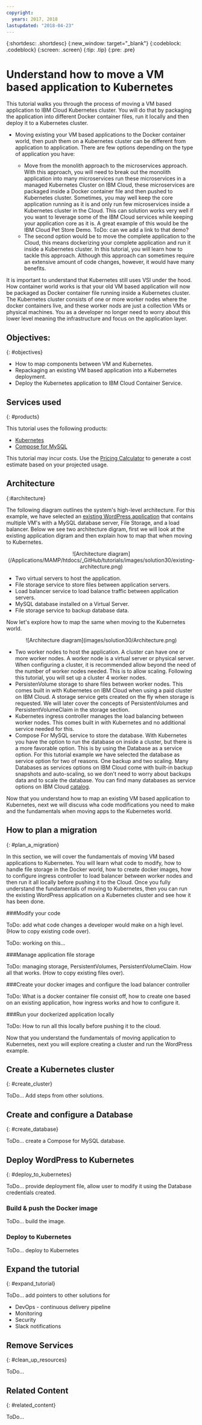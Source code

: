 ```yaml
---
copyright:
  years: 2017, 2018
lastupdated: "2018-04-23"
---
```


{:shortdesc: .shortdesc}
{:new_window: target="_blank"}
{:codeblock: .codeblock}
{:screen: .screen}
{:tip: .tip}
{:pre: .pre}

# Understand how to move a VM based application to Kubernetes

This tutorial walks you through the process of moving a VM based application to IBM Cloud Kubernetes cluster. You will do that by packaging the application into different Docker container files, run it locally and then deploy it to a Kubernetes cluster.  

- Moving existing your VM based applications to the Docker container world, then push them on a Kubernetes cluster can be different from application to application. There are few options depending on the type of application you have:  

  - Move from the monolith approach to the microservices approach. With this approach, you will need to break out the monolith application into many microservices run these microservices in a managed Kubernetes Cluster on IBM Cloud, these microservices are packaged inside a Docker container file and then pushed to Kubernetes cluster. Sometimes, you may well keep the core application running as it is and only run few microservices inside a Kubernetes cluster in the Cloud. This can solution works very well if you want to leverage some of the IBM Cloud services while keeping your application core as it is. A great example of this would be the IBM Cloud Pet Store Demo. ToDo: can we add a link to that demo? 
  - The second option would be to move the complete application to the Cloud, this means dockerizing your complete application and run it inside a Kubernetes cluster. In this tutorial, you will learn how to tackle this approach. Although this approach can sometimes require an extensive amount of code changes, however, it would have many benefits. 

It is important to understand that Kubernetes still uses VSI under the hood. How container world works is that your old VM based application will now be packaged as Docker container file running inside a Kubernetes cluster. The Kubernetes cluster consists of one or more worker nodes where the docker containers live, and these worker nods are just a collection VMs or physical machines. You as a developer no longer need to worry about this lower level meaning the infrastructure and focus on the application layer.

## Objectives:

{: #objectives}

- How to map components between VM and Kubernetes.
- Repackaging an existing VM based application into a Kubernetes deployment.
- Deploy the Kubernetes application to IBM Cloud Container Service.

## Services used

{: #products}

This tutorial uses the following products:

- [Kubernetes](https://console.bluemix.net/containers-kubernetes/catalog/cluster/create)
- [Compose for MySQL](https://console.bluemix.net/catalog/services/compose-for-mysql)

This tutorial may incur costs. Use the [Pricing Calculator](https://console.bluemix.net/pricing/) to generate a cost estimate based on your projected usage.

## Architecture

{:#architecture}

The following diagram outlines the system's high-level architecture. For this example, we have selected an [existing WordPress application](highly-available-and-scalable-web-application.html) that contains multiple VM's with a MySQL database server, File Storage, and a load balancer. Below we see two architecture digram, first we will look at the existing application digram and then explain how to map that when moving to Kubernetes. 



<p style="text-align: center;">
![Architecture diagram](/Applications/MAMP/htdocs/_GitHub/tutorials/images/solution30/existing-architecture.png)
</p>

- Two virtual servers to host the application.
- File storage service to store files between application servers.
- Load balancer service to load balance traffic between application servers.
- MySQL database installed on a Virtual Server.
- File storage service to backup database data.

Now let's explore how to map the same when moving to the Kubernetes world. 

<p style="text-align: center;">
![Architecture diagram](images/solution30/Architecture.png)
</p>

- Two worker nodes to host the application. A cluster can have one or more worker nodes. A worker node is a virtual server or physical server. When configuring a cluster, it is recommended allow beyond the need of the number of worker nodes needed. This is to allow scaling.  Following this tutorial, you will set up a cluster 4 worker nodes.
- PersistenVolume storage to share files between worker nodes. This comes built in with Kubernetes on IBM Cloud when using a paid cluster on IBM Cloud. A storage service gets created on the fly when storage is requested. We will later cover the concepts of PersistentVolumes and PersistentVolumeClaim in the storage section. 
- Kubernetes ingress controller manages the load balancing between worker nodes. This comes built in with Kubernetes and no additional service needed for this. 
- Compose For MySQL service to store the database. With Kubernetes you have the option to run the database on inside a cluster, but there is a more favorable option. This is by using the Database as a service option. For this tutorial example we have selected the database as service option for two of reasons. One backup and two scaling. Many Databases as services options on IBM Cloud come with built-in backup snapshots and auto-scaling, so we don't need to worry about backups data and to scale the database. You can find many databases as service options on IBM Cloud [catalog](https://console.bluemix.net/catalog/?category=data). 

Now that you understand how to map an existing VM based application to Kubernetes, next we will discuss wha code modifications you need to make and the fundamentals when moving apps to the Kubernetes world. 

## How to plan a migration

{: #plan_a_migration}

In this section, we will cover the fundamentals of moving VM based applications to Kubernetes. You will learn what code to modify, how to handle file storage in the Docker world, how to create docker images, how to configure ingress controller to load balancer between worker nodes and then run it all locally before pushing it to the Cloud. Once you fully understand the fundamentals of moving to Kubernetes, then you can run the existing WordPress application on a Kubernetes cluster and see how it has been done. 

###Modify your code 

ToDo: add what code changes a developer would make on a high level. (How to copy existing code over).

ToDo: working on this...

###Manage application file storage 

ToDo: managing storage, PersistentVolumes, PersistentVolumeClaim. How all that works. (How to copy existing files over).

###Create your docker images and configure the load balancer controller 

ToDo: What is a docker container file consist off, how to create one based on an existing application, how ingress works and how to configure it. 

###Run your dockerized application locally

ToDo: How to run all this locally before pushing it to the cloud. 

Now that you understand the fundamentals of moving application to Kubernetes, next you will explore creating a cluster and run the WordPress example.

## Create a Kubernetes cluster 

{: #create_cluster}

ToDo… Add steps from other solutions.

## Create and configure a Database 

{: #create_database}

ToDo… create a Compose for MySQL database.

## Deploy WordPress to Kubernetes

{: #deploy_to_kubernetes}

ToDo… provide deployment file, allow user to modify it using the Database credentials created.

### Build & push the Docker image

ToDo… build the image.

### Deploy to Kubernetes 

ToDo… deploy to Kubernetes

## Expand the tutorial 

{: #expand_tutorial}

ToDo... add pointers to other solutions for 
- DevOps - continuous delivery pipeline
- Monitoring
- Security 
- Slack notifications 


## Remove Services
{: #clean_up_resources}

ToDo... 

## Related Content
{: #related_content}

ToDo... 